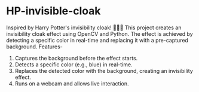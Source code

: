 # HP-invisible-cloak
Inspired by Harry Potter's invisibility cloak! 🧙‍♂️✨
This project creates an invisibility cloak effect using OpenCV and Python. The effect is achieved by detecting a specific color in real-time and replacing it with a pre-captured background.
Features- 
1. Captures the background before the effect starts.
2. Detects a specific color (e.g., blue) in real-time.
3. Replaces the detected color with the background, creating an invisibility effect.
4. Runs on a webcam and allows live interaction.
